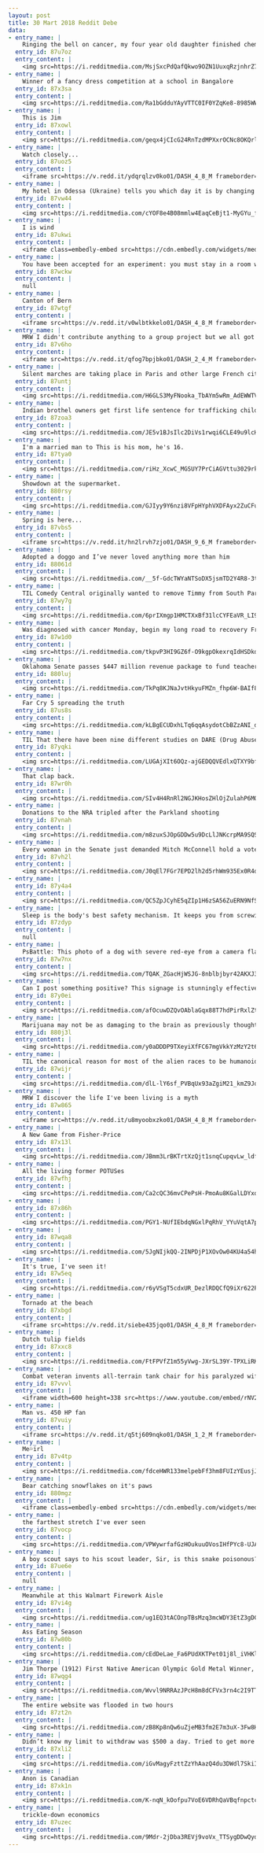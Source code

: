 ```yaml
---
layout: post
title: 30 Mart 2018 Reddit Debe
data:
- entry_name: |
    Ringing the bell on cancer, my four year old daughter finished chemotherapy after two and a half years today 😎
  entry_id: 87u7oz
  entry_content: |
    <img src=https://i.redditmedia.com/MsjSxcPdQafQkwo9OZN1UuxqRzjnhrZ7gTXu4ufxiIU.jpg?s=7ce490bba818e84d9d6e5487f9d6fe19 frameborder=0>
- entry_name: |
    Winner of a fancy dress competition at a school in Bangalore
  entry_id: 87x3sa
  entry_content: |
    <img src=https://i.redditmedia.com/Ra1bGdduYAyVTTC0IF0YZqKe8-8985WWUY652oekrlg.jpg?s=cecc32b65cd83ec61153d7d46042626a frameborder=0>
- entry_name: |
    This is Jim
  entry_id: 87xowl
  entry_content: |
    <img src=https://i.redditmedia.com/geqx4jCIcG24RnTzdMPXxrOCNc8OKQrl_gthyFNSgwQ.jpg?s=f22a8a48549de62d74770a8f5b0c733f frameborder=0>
- entry_name: |
    Watch closely...
  entry_id: 87uoz5
  entry_content: |
    <iframe src=https://v.redd.it/ydqrqlzv0ko01/DASH_4_8_M frameborder=0></iframe>
- entry_name: |
    My hotel in Odessa (Ukraine) tells you which day it is by changing the elevator carpet every day
  entry_id: 87vw44
  entry_content: |
    <img src=https://i.redditmedia.com/cYOF8e4B08mmlw4EaqCeBjt1-MyGYu_frplWCgSzXcI.jpg?s=b87a8b1d6980c1e12c38f7455a689f91 frameborder=0>
- entry_name: |
    I is wind
  entry_id: 87ukwi
  entry_content: |
    <iframe class=embedly-embed src=https://cdn.embedly.com/widgets/media.html?src=https%3A%2F%2Fgfycat.com%2Fifr%2FBlissfulEveryBonobo&url=https%3A%2F%2Fgfycat.com%2FBlissfulEveryBonobo&image=https%3A%2F%2Fthumbs.gfycat.com%2FBlissfulEveryBonobo-size_restricted.gif&key=522baf40bd3911e08d854040d3dc5c07&type=text%2Fhtml&schema=gfycat width=600 height=600 scrolling=no frameborder=0 allowfullscreen></iframe>
- entry_name: |
    You have been accepted for an experiment: you must stay in a room with nothing but bed/toilet/food/water and no human contact for one month. If you succeed for the whole month without giving up, you get $5,000,000. Do you accept? And what are your coping strategies to avoid mental breakdown?
  entry_id: 87wckw
  entry_content: |
    null
- entry_name: |
    Canton of Bern
  entry_id: 87wtgf
  entry_content: |
    <iframe src=https://v.redd.it/v0wlbtkkelo01/DASH_4_8_M frameborder=0></iframe>
- entry_name: |
    MRW I didn't contribute anything to a group project but we all got a good grade.
  entry_id: 87v6ho
  entry_content: |
    <iframe src=https://v.redd.it/qfog7bpjbko01/DASH_2_4_M frameborder=0></iframe>
- entry_name: |
    Silent marches are taking place in Paris and other large French cities in memory of an 85-year-old woman who survived the Holocaust but was stabbed to death last week, in what is being investigated as an antisemitic attack.
  entry_id: 87untj
  entry_content: |
    <img src=https://i.redditmedia.com/H6GLS3MyFNooka_TbAYm5wRm_AdEWWTVAdknCeOGS9k.jpg?s=57245ddc1d8c9e2ebf647622672dc07d frameborder=0>
- entry_name: |
    Indian brothel owners get first life sentence for trafficking children: Two Indian brothel owners have been jailed for life for the trafficking, rape and sexual abuse of children, an unprecedented sentence in a country where fewer than two in five trafficking cases ends in a conviction.
  entry_id: 87zoa3
  entry_content: |
    <img src=https://i.redditmedia.com/JE5v1BJsIlc2DiVs1rwqi6CLE49u9lcH1SVOoMRTF3k.jpg?s=4cb7ec0ff52613beffebf811899c3120 frameborder=0>
- entry_name: |
    I'm a married man to This is his mom, he's 16.
  entry_id: 87tya0
  entry_content: |
    <img src=https://i.redditmedia.com/riHz_XcwC_MGSUY7PrCiAGVttu3029rky9Kf1EyjmLM.png?s=6b9a3e4c9de0323f79cd4dbd661024d9 frameborder=0>
- entry_name: |
    Showdown at the supermarket.
  entry_id: 880rsy
  entry_content: |
    <img src=https://i.redditmedia.com/GJIyy9Y6nzi8VFpHYphVXDFAyx2ZuCFup_t2qxWHG0o.jpg?s=55222ec9e4e3bc8028ca4d42930b85f6 frameborder=0>
- entry_name: |
    Spring is here...
  entry_id: 87vbs5
  entry_content: |
    <iframe src=https://v.redd.it/hn2lrvh7zjo01/DASH_9_6_M frameborder=0></iframe>
- entry_name: |
    Adopted a doggo and I’ve never loved anything more than him
  entry_id: 88061d
  entry_content: |
    <img src=https://i.redditmedia.com/__5f-GdcTWYaNTSoDX5jsmTD2Y4R8-3t8CbtUpx9Fao.jpg?s=4d1258e3151cd0f46ead759bdac5478b frameborder=0>
- entry_name: |
    TIL Comedy Central originally wanted to remove Timmy from South Park due to the potential controversy over the inclusion of a mentally handicapped character. Matt Stone and Trey Parker pushed to keep the character on the basis that other children in the series treat him equally.
  entry_id: 87wy7g
  entry_content: |
    <img src=https://i.redditmedia.com/6prIXmgp1HMCTXxBf31lcCYFEaVR_LI9hpdrvH2VWfw.jpg?s=fe4fe5f6f26bf81b7596e33c9a5a13ad frameborder=0>
- entry_name: |
    Was diagnosed with cancer Monday, begin my long road to recovery Friday. Picked up a ps4 pro on my way home and some of the most highly rated games. Let the fun begin!
  entry_id: 87w1d0
  entry_content: |
    <img src=https://i.redditmedia.com/tkpvP3HI9GZ6f-O9kgpOkexrqIdHSDkdtrA3XcISciw.jpg?s=48592cd9c6be4dc75076992569ba5b05 frameborder=0>
- entry_name: |
    Oklahoma Senate passes $447 million revenue package to fund teacher pay raise
  entry_id: 880luj
  entry_content: |
    <img src=https://i.redditmedia.com/TkPq8KJNaJvtHkyuFMZn_fhp6W-BAIf8UiQ5CuqbZVE.jpg?s=4faaaa8fcc158b06af26a7265f96c3a8 frameborder=0>
- entry_name: |
    Far Cry 5 spreading the truth
  entry_id: 87us8s
  entry_content: |
    <img src=https://i.redditmedia.com/kLBgECUDxhLTq6qqAsydotCbBZzANI_deJpUAINjkxY.jpg?s=5bcbd7f505bace4dfa1695bca709e4f5 frameborder=0>
- entry_name: |
    TIL That there have been nine different studies on DARE (Drug Abuse Resistance Education) and all agree that the program does nothing or worsens the problem
  entry_id: 87yqki
  entry_content: |
    <img src=https://i.redditmedia.com/LUGAjXIt6OQz-ajGEDQQVEdlxQTXY9bfBTNPLnetRpE.jpg?s=93edb06380a2f842306a03d1e1c4867d frameborder=0>
- entry_name: |
    That clap back.
  entry_id: 87wr0h
  entry_content: |
    <img src=https://i.redditmedia.com/SIv4H4RnRl2NGJKHosZHlOjZulahP6MQe_Ff-kqXbZQ.jpg?s=759e534bf2743b354af62ed6fa02d47d frameborder=0>
- entry_name: |
    Donations to the NRA tripled after the Parkland shooting
  entry_id: 87vnah
  entry_content: |
    <img src=https://i.redditmedia.com/m8zuxSJOpGDDw5u9DcLlJNKcrpMA9SQSzQ6rEKpdbAQ.jpg?s=61d916d4319dec78e75b16af56ef8fcd frameborder=0>
- entry_name: |
    Every woman in the Senate just demanded Mitch McConnell hold a vote on sexual harassment legislation
  entry_id: 87vh2l
  entry_content: |
    <img src=https://i.redditmedia.com/J0qEl7FGr7EPD2lh2d5rhWm935Ex0R4dE3AKT1FdzPA.jpg?s=15874bea414bfab49bc1378bb998ec36 frameborder=0>
- entry_name: |
  entry_id: 87y4a4
  entry_content: |
    <img src=https://i.redditmedia.com/QC5ZpJCyhE5qZIp1H6zSA56ZuERN9NfSzGlRl0Wg2Vw.jpg?s=4d429988b29fb38dd116233742e2b74b frameborder=0>
- entry_name: |
    Sleep is the body's best safety mechanism. It keeps you from screwing things up for 8 hours.
  entry_id: 87zdyp
  entry_content: |
    null
- entry_name: |
    PsBattle: This photo of a dog with severe red-eye from a camera flash
  entry_id: 87w7nx
  entry_content: |
    <img src=https://i.redditmedia.com/TQAK_ZGacHjWSJG-8nblbjbyr42AKXJ3XDiIwzPFK8k.png?s=ee0ac7aef5e9af5d884bf3663ea28003 frameborder=0>
- entry_name: |
    Can I post something positive? This signage is stunningly effective IMHO
  entry_id: 87y0ei
  entry_content: |
    <img src=https://i.redditmedia.com/afOcuwDZQvOAblaGqx88T7hdPirRxlZtLPz7RMyQkrI.jpg?s=3ccc84cb38d516ff46361d2a5786586a frameborder=0>
- entry_name: |
    Marijuana may not be as damaging to the brain as previously thought; easier on the brain than booze, study finds
  entry_id: 880j3l
  entry_content: |
    <img src=https://i.redditmedia.com/y0aDDDP9TXeyiXfFC67mgVkkYzMzY2t6aOcdh_83-5Y.jpg?s=404012e96b2aa45356634c78b3adfbe4 frameborder=0>
- entry_name: |
    TIL the canonical reason for most of the alien races to be humanoid in Star Trek is an ancient humanoid species seeding the oceans of many worlds with DNA codes 4.5 billion years before the start of the series, directing the evolution of life towards a physical pattern similar to their own.
  entry_id: 87wijr
  entry_content: |
    <img src=https://i.redditmedia.com/dlL-lY6sf_PVBqUx93aZgiM21_kmZ9JoHrrybo7a0RA.jpg?s=b24960d1c9c8bf353793a3438d08d118 frameborder=0>
- entry_name: |
    MRW I discover the life I've been living is a myth
  entry_id: 87w865
  entry_content: |
    <iframe src=https://v.redd.it/u8myoobxzko01/DASH_4_8_M frameborder=0></iframe>
- entry_name: |
    A New Game from Fisher-Price
  entry_id: 87x13l
  entry_content: |
    <img src=https://i.redditmedia.com/JBmm3LrBKTrtXzQjt1snqCupqvLw_ldfNf-vSON7Njw.jpg?s=619ce84e33c4f6e48b3d6d7860f2e7da frameborder=0>
- entry_name: |
    All the living former POTUSes
  entry_id: 87wfhj
  entry_content: |
    <img src=https://i.redditmedia.com/Ca2cQC36mvCPePsH-PmoAu8KGalLDYxqDOFUl9Q5sgI.jpg?s=941ef28027cbc4b2e468c296f4a93cd7 frameborder=0>
- entry_name: |
  entry_id: 87x86h
  entry_content: |
    <img src=https://i.redditmedia.com/PGY1-NUfIEbdqNGxlPqRhV_YYuVqtA7pVWH3O8QWB_A.jpg?s=634dcf6b778a7e64a1cb3258fe43fb1b frameborder=0>
- entry_name: |
  entry_id: 87wqa8
  entry_content: |
    <img src=https://i.redditmedia.com/5JgNIjkQQ-2INPDjP1XOvOw04KU4a54hY0xcb13vjEk.jpg?s=7598c39d2ee86a0270ed08e438c1b316 frameborder=0>
- entry_name: |
    It's true, I've seen it!
  entry_id: 87w5eq
  entry_content: |
    <img src=https://i.redditmedia.com/r6yVSgT5cdxUR_DezlRDQCfQ9iXr622Pfr_sZh5gzEU.png?s=ead4ace0d1c8dc05250d80d045e552b4 frameborder=0>
- entry_name: |
    Tornado at the beach
  entry_id: 87xbgd
  entry_content: |
    <iframe src=https://v.redd.it/siebe435jqo01/DASH_4_8_M frameborder=0></iframe>
- entry_name: |
    Dutch tulip fields
  entry_id: 87xxc8
  entry_content: |
    <img src=https://i.redditmedia.com/FtFPVfZ1m55yVwg-JXrSL39Y-TPXLiRK1SQetcKoFO0.jpg?s=3173713a03691d73df884d5776778ba8 frameborder=0>
- entry_name: |
    Combat veteran invents all-terrain tank chair for his paralyzed wife
  entry_id: 87vvvl
  entry_content: |
    <iframe width=600 height=338 src=https://www.youtube.com/embed/rNV2n8hqF_c?feature=oembed&enablejsapi=1&enablejsapi=1&enablejsapi=1 frameborder=0 allow=autoplay; encrypted-media allowfullscreen></iframe>
- entry_name: |
    Man vs. 450 HP fan
  entry_id: 87vuiy
  entry_content: |
    <iframe src=https://v.redd.it/q5tj609nqko01/DASH_1_2_M frameborder=0></iframe>
- entry_name: |
    Me💦irl
  entry_id: 87v4tp
  entry_content: |
    <img src=https://i.redditmedia.com/fdceHWR133melpebFf3hm8FUIzYEusjJK98iEVc1DU0.png?s=42a7b5dab524214b4d1a48e108d09c6f frameborder=0>
- entry_name: |
    Bear catching snowflakes on it's paws
  entry_id: 880mgz
  entry_content: |
    <iframe class=embedly-embed src=https://cdn.embedly.com/widgets/media.html?src=https%3A%2F%2Fgfycat.com%2Fifr%2FGenerousPeacefulBluemorphobutterfly&url=https%3A%2F%2Fgfycat.com%2FGenerousPeacefulBluemorphobutterfly&image=https%3A%2F%2Fthumbs.gfycat.com%2FGenerousPeacefulBluemorphobutterfly-size_restricted.gif&key=522baf40bd3911e08d854040d3dc5c07&type=text%2Fhtml&schema=gfycat width=600 height=1067 scrolling=no frameborder=0 allowfullscreen></iframe>
- entry_name: |
    the farthest stretch I've ever seen
  entry_id: 87vocp
  entry_content: |
    <img src=https://i.redditmedia.com/VPWywrfafGzHOukuuOVosIHfPYc8-UJA_mFnOAIwx6M.jpg?s=4fb67bea3160c2be1dbad43b76970c4e frameborder=0>
- entry_name: |
    A boy scout says to his scout leader, Sir, is this snake poisonous? The scout leader says, No, that snake's not poisonous at all. So the boy picks up the snake, which bites him and the boy starts to spasm and foam at the mouth as the other kids look on in horror...
  entry_id: 87ue6e
  entry_content: |
    null
- entry_name: |
    Meanwhile at this Walmart Firework Aisle
  entry_id: 87vi4g
  entry_content: |
    <img src=https://i.redditmedia.com/ug1EQ3tACOnpTBsMzq3mcWDY3EtZ3gDCZlhShTghgYY.gif?fm=jpg&s=2e374869eda3aa4f4aec177a38844acf frameborder=0>
- entry_name: |
    Ass Eating Season
  entry_id: 87w80b
  entry_content: |
    <img src=https://i.redditmedia.com/cEdDeLae_Fa6PUdXKTPet01j8l_iVHKlriBFcpoXV5k.jpg?s=8d45f88af6dba7ff7815888d8a1b23c1 frameborder=0>
- entry_name: |
    Jim Thorpe (1912) First Native American Olympic Gold Metal Winner, pro football/basketball/baseball player, beefcake
  entry_id: 87wqg4
  entry_content: |
    <img src=https://i.redditmedia.com/Wvvl9NRRAzJPcH8m8dCFVx3rn4c2I9TT8vDaP-1xZh0.jpg?s=1339fc706d536b4f2145ad9d00fa7f21 frameborder=0>
- entry_name: |
    The entire website was flooded in two hours
  entry_id: 87zt2n
  entry_content: |
    <img src=https://i.redditmedia.com/zB8Kp8nQw6uZjeMB3fm2E7m3uX-3Fw8HKyOW10Rybys.png?s=9029acd35ee0fc257d3fb214b8e2e703 frameborder=0>
- entry_name: |
    Didn’t know my limit to withdraw was $500 a day. Tried to get more and was denied. They charged me $1 because of it...
  entry_id: 87xli2
  entry_content: |
    <img src=https://i.redditmedia.com/iGvMagyFzttZzYhAazQ4du3DWdl7SkiILWDSkdBs_zs.jpg?s=d804a7838db0409ae6f36d67eb765128 frameborder=0>
- entry_name: |
    Anon is Canadian
  entry_id: 87xk1n
  entry_content: |
    <img src=https://i.redditmedia.com/K-nqN_kOofpu7VoE6VDRhQaVBqfnpctcij8u0-CHIr4.png?s=adc038c73898d4710683cf68e19c882f frameborder=0>
- entry_name: |
    trickle-down economics
  entry_id: 87uzec
  entry_content: |
    <img src=https://i.redditmedia.com/9Mdr-2jDba3REVj9voVx_TTSygDDwQydqT9drbDmTBk.jpg?s=779f6e91714dc57aaf70a130a776512b frameborder=0>
---
```

